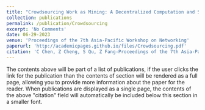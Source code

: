 ```yaml
---
title: "Crowdsourcing Work as Mining: A Decentralized Computation and Storage Paradigm"
collection: publications
permalink: /publication/Crowdsourcing
excerpt: 'No Comments'
date: 06-29-2023
venue: 'Proceedings of the 7th Asia-Pacific Workshop on Networking'
paperurl: 'http://academicpages.github.io/files/Crowdsourcing.pdf'
citation: 'C Chen, Z Cheng, S Qu, Z Fang-Proceedings of the 7th Asia-Pacific Workshop on Networking Page 174-175 "Crowdsourcing Work as Mining: A Decentralized Computation and Storage Paradigm" 2023'
---
```


The contents above will be part of a list of publications, if the user clicks the link for the publication than the contents of section will be rendered as a full page, allowing you to provide more information about the paper for the reader. When publications are displayed as a single page, the contents of the above "citation" field will automatically be included below this section in a smaller font.
